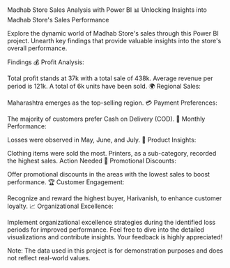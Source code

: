 Madhab Store Sales Analysis with Power BI
📊 Unlocking Insights into Madhab Store's Sales Performance

Explore the dynamic world of Madhab Store's sales through this Power BI project. Unearth key findings that provide valuable insights into the store's overall performance.

Findings
💰 Profit Analysis:

Total profit stands at 37k with a total sale of 438k.
Average revenue per period is 121k.
A total of 6k units have been sold.
🌍 Regional Sales:

Maharashtra emerges as the top-selling region.
💳 Payment Preferences:

The majority of customers prefer Cash on Delivery (COD).
📆 Monthly Performance:

Losses were observed in May, June, and July.
🛒 Product Insights:

Clothing items were sold the most.
Printers, as a sub-category, recorded the highest sales.
Action Needed
🎁 Promotional Discounts:

Offer promotional discounts in the areas with the lowest sales to boost performance.
🏆 Customer Engagement:

Recognize and reward the highest buyer, Harivanish, to enhance customer loyalty.
📈 Organizational Excellence:

Implement organizational excellence strategies during the identified loss periods for improved performance.
Feel free to dive into the detailed visualizations and contribute insights. Your feedback is highly appreciated!


Note: The data used in this project is for demonstration purposes and does not reflect real-world values.

